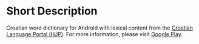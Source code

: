 Short Description
=================
Croatian word dictionary for Android with lexical content from the [Croatian Language Portal (HJP)][hjp]. For more information, please visit [Google Play][rsr].

[hjp]: http://hjp.znanje.hr/
[rsr]: https://play.google.com/store/apps/details?id=com.dekoraktiv.android.rsr
